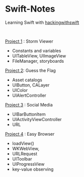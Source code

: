 # Swift-Notes

Learning Swift with [hackingwithswift](https://www.hackingwithswift.com/100)

<br>

[Project 1](https://github.com/hvillasa/Swift-Notes/tree/master/Project1) : Storm Viewer

- Constants and variables
- UITableView, UIImageView
- FileManager, storyboards

[Project 2](https://github.com/hvillasa/Swift-Notes/tree/master/Project2): Guess the Flag

- Asset catalogs
- UIButton, CALayer
- UIColor
- UIAlertController

[Project 3](https://github.com/hvillasa/Swift-Notes/tree/master/Project3) : Social Media

- UIBarButtonItem
- UIActivityViewController
- URL

[Project 4](https://github.com/hvillasa/Swift-Notes/tree/master/Project4) : Easy Browser

- loadView()
- WKWebView,
- URLRequest
- UIToolbar
- UIProgressView
- key-value observing
